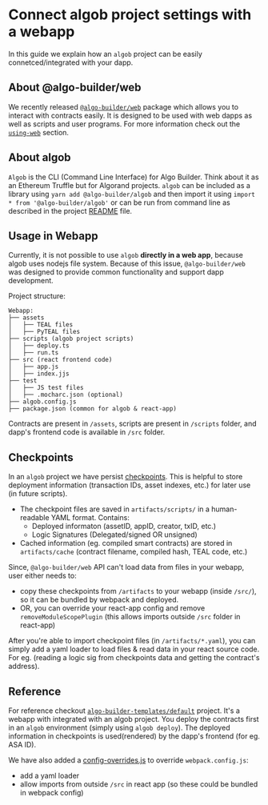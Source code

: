 # Connect algob project settings with a webapp

In this guide we explain how an `algob` project can be easily connetced/integrated with your dapp.

## About @algo-builder/web

We recently released [`@algo-builder/web`](https://github.com/scale-it/algo-builder/tree/master/packages/web) package which allows you to interact with contracts easily. It is designed to be used with web dapps as well as scripts and user programs. For more information check out the [`using-web`](https://github.com/scale-it/algo-builder/tree/master/packages/web#using-web) section.

## About algob

`Algob` is the CLI (Command Line Interface) for Algo Builder. Think about it as an Ethereum Truffle but for Algorand projects. `algob` can be included as a library using `yarn add @algo-builder/algob` and then import it using `import * from '@algo-builder/algob'` or can be run from command line as described in the project [README](https://github.com/scale-it/algo-builder/blob/master/README.md) file.

## Usage in Webapp

Currently, it is not possible to use `algob` **directly in a web app**, because algob uses nodejs file system. Because of this issue, `@algo-builder/web` was designed to provide common functionality and support dapp development.

Project structure:
```
Webapp:
├── assets
│   ├── TEAL files
│   ├── PyTEAL files
├── scripts (algob project scripts)
│   ├── deploy.ts
│   ├── run.ts
├── src (react frontend code)
│   ├── app.js
│   ├── index.jjs
├── test
│   ├── JS test files
│   ├── .mocharc.json (optional)
├── algob.config.js
├── package.json (common for algob & react-app)
```

Contracts are present in `/assets`, scripts are present in `/scripts` folder, and dapp's frontend code is available in `/src` folder.

## Checkpoints

In an `algob` project we have persist [checkpoints](./algob-web-checkpoints.md). This is helpful to store deployment information (transaction IDs, asset indexes, etc.) for later use (in future scripts).
+ The checkpoint files are saved in `artifacts/scripts/` in a human-readable YAML format. Contains:
    + Deployed informaton (assetID, appID, creator, txID, etc.)
    + Logic Signatures (Delegated/signed OR unsigned)
+ Cached information (eg. compiled smart contracts) are stored in `artifacts/cache` (contract filename, compiled hash, TEAL code, etc.)

Since, `@algo-builder/web` API can't load data from files in your webapp, user either needs to:
+ copy these checkpoints from `/artifacts` to your webapp (inside `/src/`), so it can be bundled by webpack and deployed.
+ OR, you can override your react-app config and remove `removeModuleScopePlugin` (this allows imports outside `/src` folder in react-app)

After you're able to import checkpoint files (in `/artifacts/*.yaml`), you can simply add a yaml loader to load files & read data in your react source code. For eg. (reading a logic sig from checkpoints data and getting the contract's address).

## Reference

For reference checkout [`algo-builder-templates/default`](https://github.com/scale-it/algo-builder-templates/tree/master/default) project. It's a webapp with integrated with an algob project. You deploy the contracts first in an `algob` environment (simply using `algob deploy`). The deployed information in checkpoints is used(rendered) by the dapp's frontend (for eg. ASA ID).

We have also added a [config-overrides.js](https://github.com/scale-it/algo-builder-templates/blob/master/default/config-overrides.js) to override `webpack.config.js`:
+ add a yaml loader
+ allow imports from outside `/src` in react app (so these could be bundled in webpack config)
